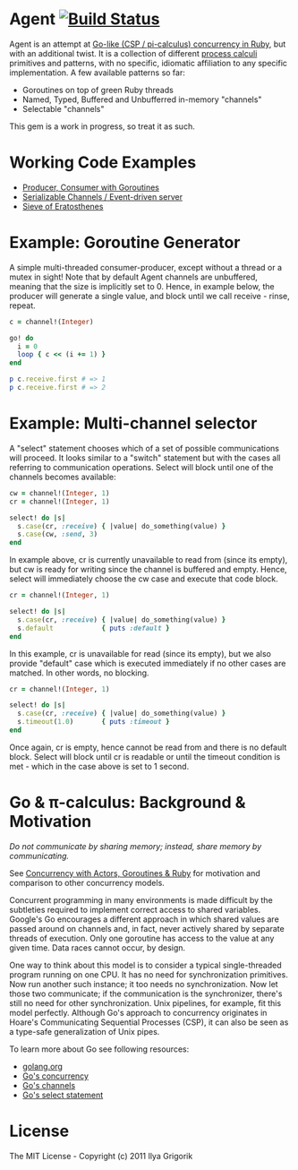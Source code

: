 # Agent [![Build Status](https://travis-ci.org/igrigorik/agent.png)](https://travis-ci.org/igrigorik/agent)

Agent is an attempt at [Go-like (CSP / pi-calculus) concurrency in Ruby](http://www.igvita.com/2010/12/02/concurrency-with-actors-goroutines-ruby/), but with an additional twist. It is a collection of different [process calculi](http://en.wikipedia.org/wiki/Process_calculus) primitives and patterns, with no specific, idiomatic affiliation to any specific implementation. A few available patterns so far:

 - Goroutines on top of green Ruby threads
 - Named, Typed, Buffered and Unbufferred in-memory "channels"
 - Selectable "channels"

This gem is a work in progress, so treat it as such.

# Working Code Examples

 * [Producer, Consumer with Goroutines](https://github.com/igrigorik/agent/blob/master/spec/examples/producer_consumer_spec.rb)
 * [Serializable Channels / Event-driven server](https://github.com/igrigorik/agent/blob/master/spec/examples/channel_of_channels_spec.rb)
 * [Sieve of Eratosthenes](https://github.com/igrigorik/agent/blob/master/spec/examples/sieve_spec.rb)

# Example: Goroutine Generator
A simple multi-threaded consumer-producer, except without a thread or a mutex in sight! Note that by default Agent channels are unbuffered, meaning that the size is implicitly set to 0. Hence, in example below, the producer will generate a single value, and block until we call receive - rinse, repeat.

```ruby
c = channel!(Integer)

go! do
  i = 0
  loop { c << (i += 1) }
end

p c.receive.first # => 1
p c.receive.first # => 2
```

# Example: Multi-channel selector
A "select" statement chooses which of a set of possible communications will proceed. It looks similar to a "switch" statement but with the cases all referring to communication operations. Select will block until one of the channels becomes available:

```ruby
cw = channel!(Integer, 1)
cr = channel!(Integer, 1)

select! do |s|
  s.case(cr, :receive) { |value| do_something(value) }
  s.case(cw, :send, 3)
end
```

In example above, cr is currently unavailable to read from (since its empty), but cw is ready for writing since the channel is buffered and empty. Hence, select will immediately choose the cw case and execute that code block.

```ruby
cr = channel!(Integer, 1)

select! do |s|
  s.case(cr, :receive) { |value| do_something(value) }
  s.default            { puts :default }
end
```

In this example, cr is unavailable for read (since its empty), but we also provide "default" case which is executed immediately if no other cases are matched. In other words, no blocking.

```ruby
cr = channel!(Integer, 1)

select! do |s|
  s.case(cr, :receive) { |value| do_something(value) }
  s.timeout(1.0)       { puts :timeout }
end
```

Once again, cr is empty, hence cannot be read from and there is no default block. Select will block until cr is readable or until the timeout condition is met - which in the case above is set to 1 second.

# Go & π-calculus: Background & Motivation

*Do not communicate by sharing memory; instead, share memory by communicating.*

See [Concurrency with Actors, Goroutines & Ruby](http://www.igvita.com/2010/12/02/concurrency-with-actors-goroutines-ruby/) for motivation and comparison to other concurrency models.

Concurrent programming in many environments is made difficult by the subtleties required to implement correct access to shared variables. Google's Go encourages a different approach in which shared values are passed around on channels and, in fact, never actively shared by separate threads of execution. Only one goroutine has access to the value at any given time. Data races cannot occur, by design.

One way to think about this model is to consider a typical single-threaded program running on one CPU. It has no need for synchronization primitives. Now run another such instance; it too needs no synchronization. Now let those two communicate; if the communication is the synchronizer, there's still no need for other synchronization. Unix pipelines, for example, fit this model perfectly. Although Go's approach to concurrency originates in Hoare's Communicating Sequential Processes (CSP), it can also be seen as a type-safe generalization of Unix pipes.

To learn more about Go see following resources:

 * [golang.org](http://golang.org/)
 * [Go's concurrency](http://golang.org/doc/effective_go.html#concurrency)
 * [Go's channels](http://golang.org/doc/effective_go.html#channels)
 * [Go's select statement](http://golang.org/doc/go_spec.html#Select_statements)

# License

The MIT License - Copyright (c) 2011 Ilya Grigorik